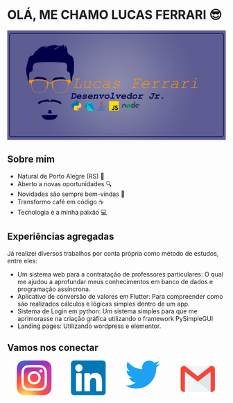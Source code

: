 # OLÁ, ME CHAMO LUCAS FERRARI 😎

![banner principal](/imgs/banner.png)

## Sobre mim 

* Natural de Porto Alegre (RS) 📌
* Aberto a novas oportunidades 🔍
* Novidades são sempre bem-vindas 📖
* Transformo café em código ☕
* Tecnologia é a minha paixão 💻
 
## Experiências agregadas
 
Já realizei diversos trabalhos por conta própria como método de estudos, entre eles:
 
 
* Um sistema web para a contratação de professores particulares:
    O qual me ajudou a aprofundar meus conhecimentos em banco de dados e programação assíncrona.
* Aplicativo de conversão de valores em Flutter: 
    Para compreender como são realizados cálculos e lógicas simples dentro de um app. 
* Sistema de Login em python:
    Um sistema simples para que me aprimorasse na criação gráfica utilizando o framework PySimpleGUI
* Landing pages:
    Utilizando wordpress e elementor.

## Vamos nos conectar
<div style =" display: flex; justify-content: space-around; ">
<a href = "https://instagram.com/ferrarilr" target = "_blank"><img src = "/imgs/instagram-logo.png" width="80" /></a>
<a href = "https://www.linkedin.com/in/lucasferrarir/" target = "_blank"><img src = "/imgs/linkedin.png" width="80" /></a>
<a href = "https://twitter.com/ferrarilr" target = "_blank"><img src = "/imgs/twitter.png" width="80" /></a>
<a href = "mailto:ferrari.lucasr@gmail.com" target = "_blank"><img src = "/imgs/email.png" width="85" /></a>
</div>